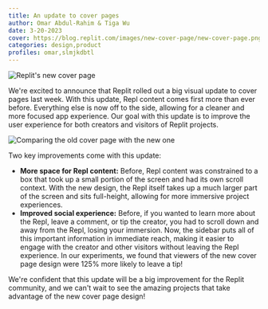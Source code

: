 ```yaml
---
title: An update to cover pages
author: Omar Abdul-Rahim & Tiga Wu
date: 3-20-2023
cover: https://blog.replit.com/images/new-cover-page/new-cover-page.png
categories: design,product
profiles: omar,slmjkdbtl
---
```


![Replit's new cover page](https://blog.replit.com/images/new-cover-page/new-cover-page.png)

We're excited to announce that Replit rolled out a big visual update to cover pages last week. With this update, Repl content comes first more than ever before. Everything else is now off to the side, allowing for a cleaner and more focused app experience. Our goal with this update is to improve the user experience for both creators and visitors of Replit projects.

![Comparing the old cover page with the new one](https://blog.replit.com/images/new-cover-page/comparison.png)

Two key improvements come with this update:
- **More space for Repl content:** Before, Repl content was constrained to a box that took up a small portion of the screen and had its own scroll context. With the new design, the Repl itself takes up a much larger part of the screen and sits full-height, allowing for more immersive project experiences.
- **Improved social experience:** Before, if you wanted to learn more about the Repl, leave a comment, or tip the creator, you had to scroll down and away from the Repl, losing your immersion. Now, the sidebar puts all of this important information in immediate reach, making it easier to engage with the creator and other visitors without leaving the Repl experience. In our experiments, we found that viewers of the new cover page design were 125% more likely to leave a tip!

We're confident that this update will be a big improvement for the Replit community, and we can't wait to see the amazing projects that take advantage of the new cover page design!
